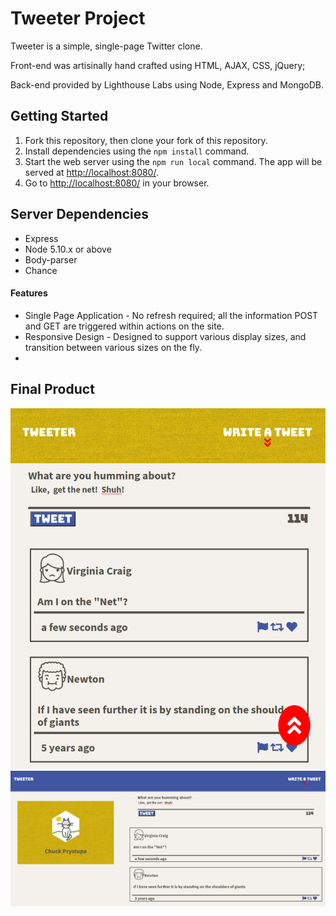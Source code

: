 # Tweeter Project

Tweeter is a simple, single-page Twitter clone.  

Front-end was artisinally hand crafted using HTML, AJAX, CSS, jQuery; 

Back-end provided by Lighthouse Labs using Node, Express and MongoDB. 


## Getting Started

1. Fork this repository, then clone your fork of this repository.
2. Install dependencies using the `npm install` command.
3. Start the web server using the `npm run local` command. The app will be served at <http://localhost:8080/>.
4. Go to <http://localhost:8080/> in your browser.

## Server Dependencies

- Express
- Node 5.10.x or above
- Body-parser
- Chance

#### Features
- Single Page Application - No refresh required; all the information POST and GET are triggered within actions on the site.
- Responsive Design - Designed to support various display sizes, and transition between various sizes on the fly.
- 

## Final Product
!["Tweeter mobile view"](https://github.com/CharlesP8412/tweeter/blob/master/docs/tweeter-mobileDisplay.png)
!["Tweeter in full display"](https://github.com/CharlesP8412/tweeter/blob/master/docs/tweeter-lgDisplay.png)

